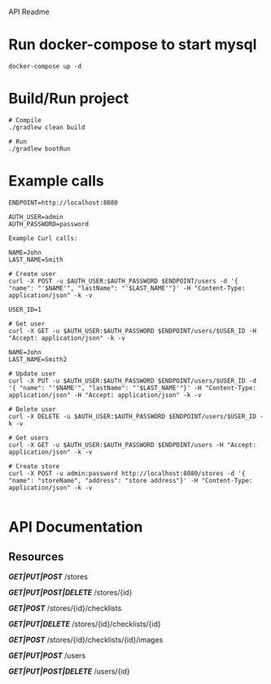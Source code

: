 
API Readme

# Run docker-compose to start mysql
```
docker-compose up -d
```

# Build/Run project
```
# Compile
./gradlew clean build

# Run
./gradlew bootRun
```

# Example calls
```
ENDPOINT=http://localhost:8080

AUTH_USER=admin
AUTH_PASSWORD=password

Example Curl calls:

NAME=John
LAST_NAME=Smith

# Create user
curl -X POST -u $AUTH_USER:$AUTH_PASSWORD $ENDPOINT/users -d '{ "name": "'$NAME'", "lastName": "'$LAST_NAME'"}' -H "Content-Type: application/json" -k -v

USER_ID=1

# Get user
curl -X GET -u $AUTH_USER:$AUTH_PASSWORD $ENDPOINT/users/$USER_ID -H "Accept: application/json" -k -v

NAME=John
LAST_NAME=Smith2

# Update user
curl -X PUT -u $AUTH_USER:$AUTH_PASSWORD $ENDPOINT/users/$USER_ID -d '{ "name": "'$NAME'", "lastName": "'$LAST_NAME'"}' -H "Content-Type: application/json" -H "Accept: application/json" -k -v

# Delete user
curl -X DELETE -u $AUTH_USER:$AUTH_PASSWORD $ENDPOINT/users/$USER_ID -k -v

# Get users
curl -X GET -u $AUTH_USER:$AUTH_PASSWORD $ENDPOINT/users -H "Accept: application/json" -k -v

# Create store
curl -X POST -u admin:password http://localhost:8080/stores -d '{ "name": "storeName", "address": "store address"}' -H "Content-Type: application/json" -k -v


```


# API Documentation

## Resources
***GET|PUT|POST*** /stores

***GET|PUT|POST|DELETE*** /stores/{id}

***GET|POST*** /stores/{id}/checklists

***GET|PUT|DELETE*** /stores/{id}/checklists/{id}

***GET|POST*** /stores/{id}/checklists/{id}/images
         
***GET|PUT|POST*** /users

***GET|PUT|POST|DELETE*** /users/{id}

